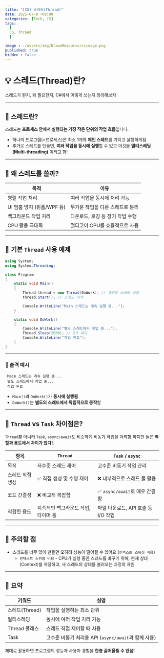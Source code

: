 ```yaml
---
title: "[CS] 스레드(Thread)"
date: 2025-07-8 +09:00
categories: [Tech, CS]
tags:
  [
  CS, Thread
  ]

image : ./assets/img/DrawnResource/csimage.png
published: true
hidden : false
---
```


# 💡 스레드(Thread)란? 

스레드가 뭔지, 왜 필요한지, C#에서 어떻게 쓰는지 정리해보자

---

## 📑 스레드란?

스레드는 **프로세스 안에서 실행되는 가장 작은 단위의 작업 흐름**입니다.

- 하나의 프로그램(=프로세스)은 최소 1개의 **메인 스레드**를 가지고 실행하게됨
- 추가로 스레드를 만들면, **여러 작업을 동시에 실행**할 수 있고 이것을 **멀티스레딩(Multi-threading)** 이라고 함!

---

## 📑 왜 스레드를 쓸까?

| 목적                       | 이유                             |
| -------------------------- | -------------------------------- |
| 병렬 작업 처리             | 여러 작업을 동시에 처리 가능     |
| UI 멈춤 방지 (윈폼/WPF 등) | 무거운 작업을 다른 스레드로 분리 |
| 백그라운드 작업 처리       | 다운로드, 로깅 등 장기 작업 수행 |
| CPU 활용 극대화            | 멀티코어 CPU를 효율적으로 사용   |

---

## 📑 기본 `Thread` 사용 예제

```csharp
using System;
using System.Threading;

class Program
{
    static void Main()
    {
        Thread thread = new Thread(DoWork); // 새로운 스레드 생성
        thread.Start(); // 스레드 시작

        Console.WriteLine("Main 스레드는 계속 실행 중...");
    }

    static void DoWork()
    {
        Console.WriteLine("별도 스레드에서 작업 중...");
        Thread.Sleep(2000); // 2초 대기
        Console.WriteLine("작업 완료");
    }
}
```

---

### 📑 출력 예시

```
 Main 스레드는 계속 실행 중...
 별도 스레드에서 작업 중...
 작업 완료
```

- `Main()`과 `DoWork()`가 **동시에 실행됨**  
- `DoWork()`는 **별도의 스레드에서 독립적으로 동작**함

---

## 🧩 `Thread` vs `Task` 차이점은?

 `Thread`뿐 아니라 `Task`, `async/await`도 비슷하게 비동기 작업을 처리함
하지만 둘은 **역할과 용도에서 차이가 있다!**.

| 항목             | `Thread`                            | `Task` / `async`                    |
| ---------------- | ----------------------------------- | ----------------------------------- |
| 목적             | 저수준 스레드 제어                  | 고수준 비동기 작업 관리             |
| 스레드 직접 생성 | ✅ 직접 생성 및 수명 제어            | ❌ 내부적으로 스레드 풀 활용         |
| 코드 간결성      | ❌ 비교적 복잡함                     | ✅ `async/await`로 매우 간결함       |
| 적합한 용도      | 지속적인 백그라운드 작업, 타이머 등 | 파일 다운로드, API 호출 등 I/O 작업 |

---

## 🛑 주의할 점

- 스레드를 너무 많이 만들면 오히려 성능이 떨어질 수 있어요 (`컨텍스트 스위칭 비용`)
  - `컨텍스트 스위칭 비용` - CPU가 실행 중인 스레드를 바꾸기 위해, 현재 상태(Context)를 저장하고, 새 스레드의 상태를 불러오는 과정의 자원


---

## 📑 요약

| 키워드         | 설명                                                 |
| -------------- | ---------------------------------------------------- |
| 스레드(Thread) | 작업을 실행하는 최소 단위                            |
| 멀티스레딩     | 동시에 여러 작업 처리 가능                           |
| Thread 클래스  | 스레드 직접 제어할 때 사용                           |
| Task           | 고수준 비동기 처리용 API (`async/await`과 함께 사용) |



 제대로 활용하면 프로그램의 성능과 사용자 경험을 **한층 끌어올릴 수 있음!**
